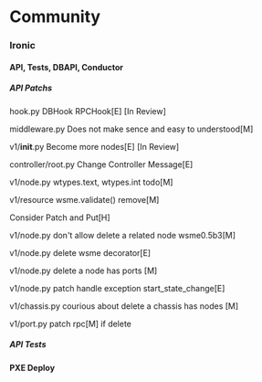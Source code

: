 # Community

### Ironic

#### API, Tests, DBAPI, Conductor

##### API Patchs

hook.py DBHook RPCHook[E] [In Review]

middleware.py Does not make sence and easy to understood[M]

v1/__init__.py Become more nodes[E] [In Review]

controller/root.py Change Controller Message[E]

v1/node.py wtypes.text, wtypes.int todo[M]

v1/resource wsme.validate() remove[M]

Consider Patch and Put[H]

v1/node.py don't allow delete a related node wsme0.5b3[M]

v1/node.py delete wsme decorator[E]

v1/node.py delete a node has ports [M]

v1/node.py patch handle exception start_state_change[E]

v1/chassis.py courious about delete a chassis has nodes [M]

v1/port.py patch rpc[M] if delete

##### API Tests 

#### PXE Deploy
